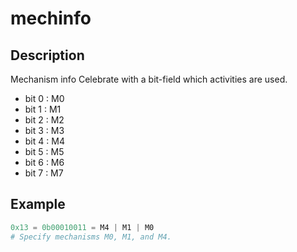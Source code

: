 ﻿# mechinfo

## Description

Mechanism info
Celebrate with a bit-field which activities are used.

- bit 0 : M0
- bit 1 : M1
- bit 2 : M2
- bit 3 : M3
- bit 4 : M4
- bit 5 : M5
- bit 6 : M6
- bit 7 : M7

## Example

```python
0x13 = 0b00010011 = M4 | M1 | M0
# Specify mechanisms M0, M1, and M4.
```
